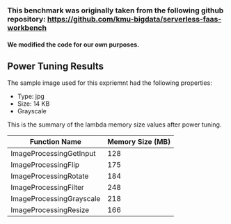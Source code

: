 ### This benchmark was originally taken from the following github repository: https://github.com/kmu-bigdata/serverless-faas-workbench

#### We modified the code for our own purposes.

## Power Tuning Results 

The sample image used for this expriemnt had the following properties:
- Type: jpg
- Size: 14 KB
- Grayscale

This is the summary of the lambda memory size values after power tuning. 

| Function Name            | Memory Size (MB) |
|--------------------------|------------------|
| ImageProcessingGetInput  | 128              |
| ImageProcessingFlip      | 175              |
| ImageProcessingRotate    | 184              |
| ImageProcessingFilter    | 248              |
| ImageProcessingGrayscale | 218              |
| ImageProcessingResize    | 166              |


